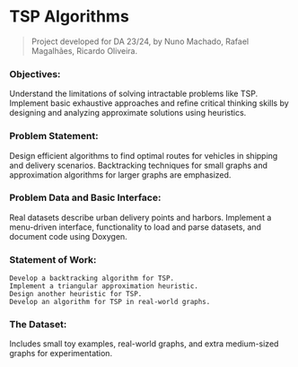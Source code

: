 # TSP Algorithms
> Project developed for DA 23/24, by Nuno Machado, Rafael Magalhães, Ricardo Oliveira.

### Objectives:
Understand the limitations of solving intractable problems like TSP. Implement basic exhaustive approaches and refine critical thinking skills by designing and analyzing approximate solutions using heuristics.

### Problem Statement:
Design efficient algorithms to find optimal routes for vehicles in shipping and delivery scenarios. Backtracking techniques for small graphs and approximation algorithms for larger graphs are emphasized.

### Problem Data and Basic Interface:
Real datasets describe urban delivery points and harbors. Implement a menu-driven interface, functionality to load and parse datasets, and document code using Doxygen.

### Statement of Work:

    Develop a backtracking algorithm for TSP.
    Implement a triangular approximation heuristic.
    Design another heuristic for TSP.
    Develop an algorithm for TSP in real-world graphs.

### The Dataset:
Includes small toy examples, real-world graphs, and extra medium-sized graphs for experimentation.
